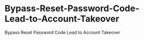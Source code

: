 # Bypass-Reset-Password-Code-Lead-to-Account-Takeover
Bypass Reset Password Code Lead to Account Takeover
